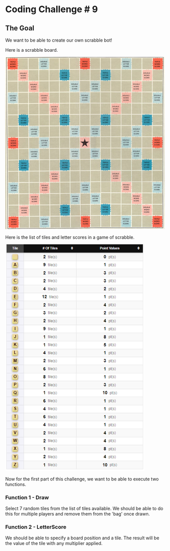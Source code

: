 # Coding Challenge  # 9

## The Goal

We want to be able to create our own scrabble bot!

Here is a scrabble board.

![Scrabble Board](./docs/f4690f90ee9322d93c74944a32217c95.png)

Here is the list of tiles and letter scores in a game of scrabble.

![Scrabble Tiles](./docs/image.png)

Now for the first part of this challenge, we want to be able to execute two functions.

### Function 1 - Draw

Select 7 random tiles from the list of tiles available. We should be able to do this for multiple players and remove them from the 'bag' once drawn.

### Function 2 - LetterScore

We should be able to specify a board position and a tile. The result will be the value of the tile with any multiplier applied.

